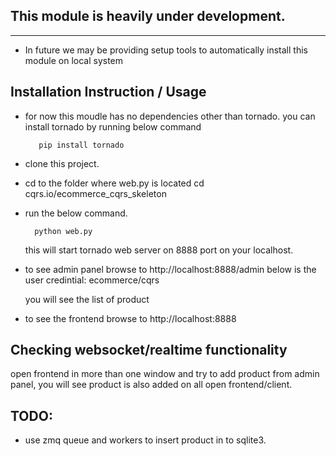 This module is heavily under development.
----------------------------------------
----------------------------------------


+ In future we may be providing setup tools to automatically install this module on local system


Installation Instruction / Usage
--------------------------------

+ for now this moudle has no dependencies other than tornado.
  you can install tornado by running below command

         pip install tornado
         
         
+ clone this project.

+ cd to the folder where web.py is located cd cqrs.io/ecommerce_cqrs_skeleton

+ run the below command.

        python web.py

  this will start tornado web server on 8888 port on your localhost.
  
+ to see admin panel browse to http://localhost:8888/admin
  below is the user credintial:
        ecommerce/cqrs
        
  you will see the list of product
  
  
+ to see the frontend browse to http://localhost:8888



Checking websocket/realtime functionality
-----------------------------------------
open frontend in more than one window and try to add product from admin panel, you will see product is also added on all open frontend/client.



TODO:
-----
+ use zmq queue and workers to insert product in to sqlite3.








